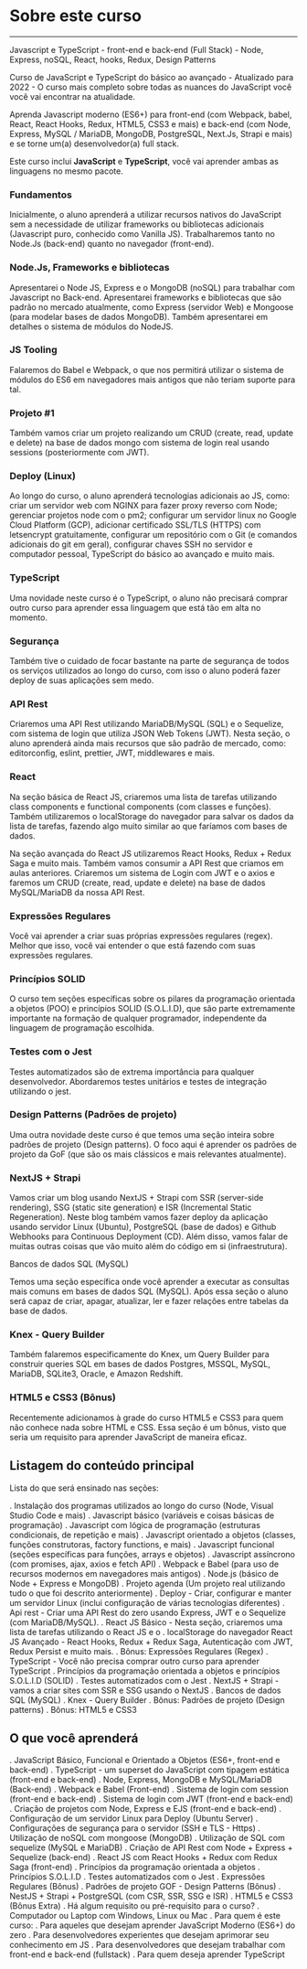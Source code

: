 # Sobre este curso
____
Javascript e TypeScript - front-end e back-end (Full Stack) - Node, Express, noSQL, React, hooks, Redux, Design Patterns

Curso de JavaScript e TypeScript do básico ao avançado - Atualizado para 2022 - O curso mais completo sobre todas as nuances do JavaScript você você vai encontrar na atualidade.

Aprenda Javascript moderno (ES6+) para front-end (com Webpack, babel, React, React Hooks, Redux, HTML5, CSS3 e mais) e back-end (com Node, Express, MySQL / MariaDB, MongoDB, PostgreSQL, Next.Js, Strapi e mais) e se torne um(a) desenvolvedor(a) full stack.

Este curso inclui **JavaScript** e **TypeScript**, você vai aprender ambas as linguagens no mesmo pacote.

### Fundamentos

Inicialmente, o aluno aprenderá a utilizar recursos nativos do JavaScript sem a necessidade de utilizar frameworks ou bibliotecas adicionais (Javascript puro, conhecido como Vanilla JS). Trabalharemos tanto no Node.Js (back-end) quanto no navegador (front-end).

### Node.Js, Frameworks e bibliotecas

Apresentarei o Node JS, Express e o MongoDB (noSQL) para trabalhar com Javascript no Back-end. Apresentarei frameworks e bibliotecas que são padrão no mercado atualmente, como Express (servidor Web) e Mongoose (para modelar bases de dados MongoDB). Também apresentarei em detalhes o sistema de módulos do NodeJS.

### JS Tooling

Falaremos do Babel e Webpack, o que nos permitirá utilizar o sistema de módulos do ES6 em navegadores mais antigos que não teriam suporte para tal.

### Projeto #1

Também vamos criar um projeto realizando um CRUD (create, read, update e delete) na base de dados mongo com sistema de login real usando sessions (posteriormente com JWT).

### Deploy (Linux)

Ao longo do curso, o aluno aprenderá tecnologias adicionais ao JS, como: criar um servidor web com NGINX para fazer proxy reverso com Node; gerenciar projetos node com o pm2; configurar um servidor linux no Google Cloud Platform (GCP), adicionar certificado SSL/TLS (HTTPS) com letsencrypt gratuitamente, configurar um repositório com o Git (e comandos adicionais do git em geral), configurar chaves SSH no servidor e computador pessoal, TypeScript do básico ao avançado e muito mais.

### TypeScript

Uma novidade neste curso é o TypeScript, o aluno não precisará comprar outro curso para aprender essa linguagem que está tão em alta no momento.

### Segurança

Também tive o cuidado de focar bastante na parte de segurança de todos os serviços utilizados ao longo do curso, com isso o aluno poderá fazer deploy de suas aplicações sem medo.

### API Rest

Criaremos uma API Rest utilizando MariaDB/MySQL (SQL) e o Sequelize, com sistema de login que utiliza JSON Web Tokens (JWT). Nesta seção, o aluno aprenderá ainda mais recursos que são padrão de mercado, como: editorconfig, eslint, prettier, JWT, middlewares e mais.

### React

Na seção básica de React JS, criaremos uma lista de tarefas utilizando class components e functional components (com classes e funções). Também utilizaremos o localStorage do navegador para salvar os dados da lista de tarefas, fazendo algo muito similar ao que faríamos com bases de dados.

Na seção avançada do React JS utilizaremos React Hooks, Redux + Redux Saga e muito mais. Também vamos consumir a API Rest que criamos em aulas anteriores. Criaremos um sistema de Login com JWT e o axios e faremos um CRUD (create, read, update e delete) na base de dados MySQL/MariaDB da nossa API Rest.

### Expressões Regulares

Você vai aprender a criar suas próprias expressões regulares (regex). Melhor que isso, você vai entender o que está fazendo com suas expressões regulares.

### Princípios SOLID

O curso tem seções específicas sobre os pilares da programação orientada a objetos (POO) e princípios SOLID (S.O.L.I.D), que são parte extremamente importante na formação de qualquer programador, independente da linguagem de programação escolhida.

### Testes com o Jest

Testes automatizados são de extrema importância para qualquer desenvolvedor. Abordaremos testes unitários e testes de integração utilizando o jest.

### Design Patterns (Padrões de projeto)

Uma outra novidade deste curso é que temos uma seção inteira sobre padrões de projeto (Design patterns). O foco aqui é aprender os padrões de projeto da GoF (que são os mais clássicos e mais relevantes atualmente).

### NextJS + Strapi

Vamos criar um blog usando NextJS + Strapi com SSR (server-side rendering), SSG (static site generation) e ISR (Incremental Static Regeneration). Neste blog também vamos fazer deploy da aplicação usando servidor Linux (Ubuntu), PostgreSQL (base de dados) e Github Webhooks para Continuous Deployment (CD). Além disso, vamos falar de muitas outras coisas que vão muito além do código em si (infraestrutura).

Bancos de dados SQL (MySQL)

Temos uma seção específica onde você aprender a executar as consultas mais comuns em bases de dados SQL (MySQL). Após essa seção o aluno será capaz de criar, apagar, atualizar, ler e fazer relações entre tabelas da base de dados.

### Knex - Query Builder

Também falaremos especificamente do Knex, um Query Builder para construir queries SQL em bases de dados Postgres, MSSQL, MySQL, MariaDB, SQLite3, Oracle, e Amazon Redshift.

### HTML5 e CSS3 (Bônus)

Recentemente adicionamos à grade do curso HTML5 e CSS3 para quem não conhece nada sobre HTML e CSS. Essa seção é um bônus, visto que seria um requisito para aprender JavaScript de maneira eficaz.

## Listagem do conteúdo principal

Lista do que será ensinado nas seções:

. Instalação dos programas utilizados ao longo do curso (Node, Visual Studio Code e mais)
. Javascript básico (variáveis e coisas básicas de programação)
. Javascript com lógica de programação (estruturas condicionais, de repetição e mais)
. Javascript orientado a objetos (classes, funções construtoras, factory functions, e mais)
. Javascript funcional (seções específicas para funções, arrays e objetos)
. Javascript assíncrono (com promises, ajax, axios e fetch API)
. Webpack e Babel (para uso de recursos modernos em navegadores mais antigos)
. Node.js (básico de Node + Express e MongoDB)
. Projeto agenda (Um projeto real utilizando tudo o que foi descrito anteriormente)
. Deploy - Criar, configurar e manter um servidor Linux (inclui configuração de várias tecnologias diferentes)
. Api rest - Criar uma API Rest do zero usando Express, JWT e o Sequelize (com MariaDB/MySQL).
. React JS Básico - Nesta seção, criaremos uma lista de tarefas utilizando o React JS e o . localStorage do navegador React JS Avançado - React Hooks, Redux + Redux Saga, Autenticação com JWT, Redux Persist e muito mais.
. Bônus: Expressões Regulares (Regex)
. TypeScript - Você não precisa comprar outro curso para aprender TypeScript
. Princípios da programação orientada a objetos e princípios S.O.L.I.D (SOLID)
. Testes automatizados com o Jest
. NextJS + Strapi - vamos a criar sites com SSR e SSG usando o NextJS
. Bancos de dados SQL (MySQL)
. Knex - Query Builder
. Bônus: Padrões de projeto (Design patterns)
. Bônus: HTML5 e CSS3



## O que você aprenderá
. JavaScript Básico, Funcional e Orientado a Objetos (ES6+, front-end e back-end)
. TypeScript - um superset do JavaScript com tipagem estática (front-end e back-end)
. Node, Express, MongoDB e MySQL/MariaDB (Back-end)
. Webpack e Babel (Front-end)
. Sistema de login com session (front-end e back-end)
. Sistema de login com JWT (front-end e back-end)
. Criação de projetos com Node, Express e EJS (front-end e back-end)
. Configuração de um servidor Linux para Deploy (Ubuntu Server)
. Configurações de segurança para o servidor (SSH e TLS - Https)
. Utilização de noSQL com mongoose (MongoDB)
. Utilização de SQL com sequelize (MySQL e MariaDB)
. Criação de API Rest com Node + Express + Sequelize (back-end)
. React JS com React Hooks + Redux com Redux Saga (front-end)
. Princípios da programação orientada a objetos
. Princípios S.O.L.I.D
. Testes automatizados com o Jest
. Expressões Regulares (Bônus)
. Padrões de projeto GOF - Design Patterns (Bônus)
. NestJS + Strapi + PostgreSQL (com CSR, SSR, SSG e ISR)
. HTML5 e CSS3 (Bônus Extra)
. Há algum requisito ou pré-requisito para o curso?
. Computador ou Laptop com Windows, Linux ou Mac
. Para quem é este curso:
. Para aqueles que desejam aprender JavaScript Moderno (ES6+) do zero
. Para desenvolvedores experientes que desejam aprimorar seu conhecimento em JS
. Para desenvolvedores que desejam trabalhar com front-end e back-end (fullstack)
. Para quem deseja aprender TypeScript


